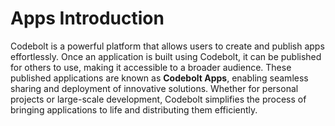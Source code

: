 # Apps Introduction

Codebolt is a powerful platform that allows users to create and publish apps effortlessly. Once an application is built using Codebolt, it can be published for others to use, making it accessible to a broader audience. These published applications are known as **Codebolt Apps**, enabling seamless sharing and deployment of innovative solutions. Whether for personal projects or large-scale development, Codebolt simplifies the process of bringing applications to life and distributing them efficiently.
